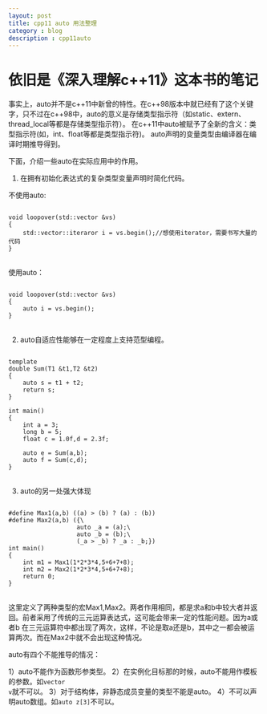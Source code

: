 ```yaml
---
layout: post
title: cpp11 auto 用法整理
category : blog
description : cpp11auto 
---
```


依旧是《深入理解c++11》这本书的笔记
======

事实上，auto并不是c++11中新曾的特性。在c++98版本中就已经有了这个关键字，只不过在c++98中，auto的意义是存储类型指示符（如static、extern、
thread\_local等都是存储类型指示符）。
在c++11中auto被赋予了全新的含义：类型指示符(如，int、float等都是类型指示符)。
auto声明的变量类型由编译器在编译时期推导得到。

下面，介绍一些auto在实际应用中的作用。

1. 在拥有初始化表达式的复杂类型变量声明时简化代码。

不使用auto:
<pre>
<code>
void loopover(std::vector<std::string> &vs)
{
    std::vector<std::string>::iteraror i = vs.begin();//想使用iterator，需要书写大量的代码
}
</code>
</pre>
使用auto：
<pre>
<code>
void loopover(std::vector<std::string> &vs)
{
    auto i = vs.begin();
}
</code>
</pre>

2. auto自适应性能够在一定程度上支持范型编程。

<pre>
<code>
template<typename T1,typename T2>
double Sum(T1 &t1,T2 &t2)
{
    auto s = t1 + t2;
    return s;
}

int main()
{
    int a = 3;
    long b = 5;
    float c = 1.0f,d = 2.3f;

    auto e = Sum<int,long>(a,b);
    auto f = Sum<float,float>(c,d);
}
</code>
</pre>

3. auto的另一处强大体现

<pre>
<code>
#define Max1(a,b) ((a) > (b) ? (a) : (b))
#define Max2(a,b) ({\
                   auto _a = (a);\
                   auto _b = (b);\
                   (_a > _b) ? _a : _b;})
int main()
{
    int m1 = Max1(1*2*3*4,5+6+7+8);
    int m2 = Max2(1*2*3*4,5+6+7+8);
    return 0;
}
</code>
</pre>

这里定义了两种类型的宏Max1,Max2。两者作用相同，都是求a和b中较大者并返回。前者采用了传统的三元运算表达式，这可能会带来一定的性能问题。因为a或者b
在三元运算符中都出现了两次，这样，不论是取a还是b，其中之一都会被运算两次。而在Max2中就不会出现这种情况。

auto有四个不能推导的情况：

1）auto不能作为函数形参类型。
2）在实例化目标那的时候，auto不能用作模板的参数。如<code>vector<auto> v</code>就不可以。
3）对于结构体，非静态成员变量的类型不能是auto。
4）不可以声明auto数组。如<code>auto z[3]</code>不可以。
